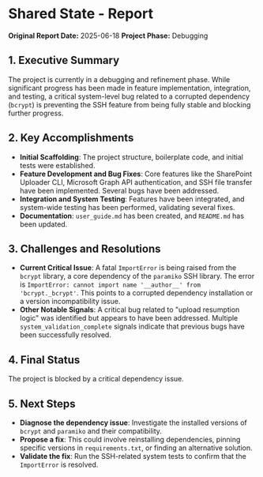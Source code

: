 # Shared State - Report

**Original Report Date:** 2025-06-18
**Project Phase:** Debugging

## 1. Executive Summary

The project is currently in a debugging and refinement phase. While significant progress has been made in feature implementation, integration, and testing, a critical system-level bug related to a corrupted dependency (`bcrypt`) is preventing the SSH feature from being fully stable and blocking further progress.

## 2. Key Accomplishments

*   **Initial Scaffolding**: The project structure, boilerplate code, and initial tests were established.
*   **Feature Development and Bug Fixes**: Core features like the SharePoint Uploader CLI, Microsoft Graph API authentication, and SSH file transfer have been implemented. Several bugs have been addressed.
*   **Integration and System Testing**: Features have been integrated, and system-wide testing has been performed, validating several fixes.
*   **Documentation**: `user_guide.md` has been created, and `README.md` has been updated.

## 3. Challenges and Resolutions

*   **Current Critical Issue**: A fatal `ImportError` is being raised from the `bcrypt` library, a core dependency of the `paramiko` SSH library. The error is `ImportError: cannot import name '__author__' from 'bcrypt._bcrypt'`. This points to a corrupted dependency installation or a version incompatibility issue.
*   **Other Notable Signals**: A critical bug related to "upload resumption logic" was identified but appears to have been addressed. Multiple `system_validation_complete` signals indicate that previous bugs have been successfully resolved.

## 4. Final Status

The project is blocked by a critical dependency issue.

## 5. Next Steps

*   **Diagnose the dependency issue**: Investigate the installed versions of `bcrypt` and `paramiko` and their compatibility.
*   **Propose a fix**: This could involve reinstalling dependencies, pinning specific versions in `requirements.txt`, or finding an alternative solution.
*   **Validate the fix**: Run the SSH-related system tests to confirm that the `ImportError` is resolved.